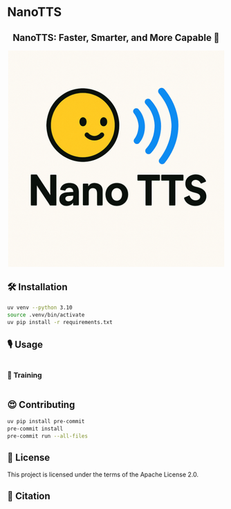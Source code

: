 # NanoTTS

<div align="center">
<h2>
    NanoTTS: Faster, Smarter, and More Capable 🚀
</h2>
<img width="500" alt="teaser" src="assets/logo.png">
</div>

## 🛠️ Installation

```bash
uv venv --python 3.10
source .venv/bin/activate
uv pip install -r requirements.txt
```

## 🎙️ Usage

```python

```

### 🎵 Training

```python

```

## 😍 Contributing

```bash
uv pip install pre-commit
pre-commit install
pre-commit run --all-files
```

## 📜 License

This project is licensed under the terms of the Apache License 2.0.

## 🤗 Citation

```bibtex

```
